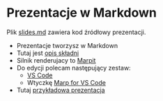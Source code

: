 # Prezentacje w Markdown

Plik [slides.md](slides.md) zawiera kod źródłowy prezentacji.

* Prezentacje tworzysz w Markdown
* Tutaj jest [opis składni](https://marpit.marp.app/markdown)
* Silnik renderujacy to [Marpit](https://marpit.marp.app)
* Do edycji polecam następujący zestaw:
  * [VS Code](https://code.visualstudio.com)
  * Wtyczkę [Marp for VS Code](https://marketplace.visualstudio.com/items?itemName=marp-team.marp-vscode)
* Tutaj [przykładowa prezentacja](slides.md)
